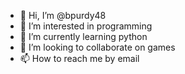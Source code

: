 - 👋 Hi, I’m @bpurdy48
- 👀 I’m interested in programming
- 🌱 I’m currently learning python
- 💞️ I’m looking to collaborate on games
- 📫 How to reach me by email

<!---
bpurdy48/bpurdy48 is a ✨ special ✨ repository because its `README.md` (this file) appears on your GitHub profile.
You can click the Preview link to take a look at your changes.
--->
